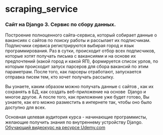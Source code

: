 # scraping_service


### Сайт на Django 3. Сервис по сбору данных. 
Построение полноценного сайта-сервиса, который собирает данные о  вакансиях с сайтов по поиску работы и рассылает их подписчикам. 
Подписчики сервиса регистрируются выбирая город и язык программирования. 
Раз в сутки, происходит отбор всех подписчиков, которые хотят получать письма с вакансиями и на основе их предпочтений (какой город и какой ЯП), формируется список урлов, по которым происходит запуск парсеров для сбора вакансий по этим параметрам. После того, как парсеры отработают, запускается отправка писем тем, кто хочет получать рассылку.

Вы узнаете, каким образом можно получать данные с сайтов , как их сохранять в БД, как создать веб-приложение на основе  Django и многое другое. 
А после того, как приложение уже будет готово, Вы узнаете, как его можно разместить в интернете так, чтобы оно было доступно для всех. 

Основная целевая аудитория курса - начинающие программисты, желающие получить знания по внутреннему устройству Django.
[Обучающий видеокурс на ресурсе Udemy.com](https://www.udemy.com/course/site-on-django-3/)

